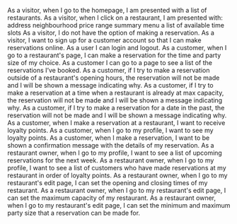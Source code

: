 As a visitor, when I go to the homepage, I am presented with a list of restaurants.
As a visitor, when I click on a restaurant, I am presented with:
address
neighbourhood
price range
summary
menu
a list of available time slots
As a visitor, I do not have the option of making a reservation.
As a visitor, I want to sign up for a customer account so that I can make reservations online.
As a user I can login and logout.
As a customer, when I go to a restaurant's page, I can make a reservation for the time and party size of my choice.
As a customer I can go to a page to see a list of the reservations I’ve booked.
As a customer, if I try to make a reservation outside of a restaurant's opening hours, the reservation will not be made and I will be shown a message indicating why.
As a customer, if I try to make a reservation at a time when a restaurant is already at max capacity, the reservation will not be made and I will be shown a message indicating why.
As a customer, if I try to make a reservation for a date in the past, the reservation will not be made and I will be shown a message indicating why.
As a customer, when I make a reservation at a restaurant, I want to receive loyalty points.
As a customer, when I go to my profile, I want to see my loyalty points.
As a customer, when I make a reservation, I want to be shown a confirmation message with the details of my reservation.
As a restaurant owner, when I go to my profile, I want to see a list of upcoming reservations for the next week.
As a restaurant owner, when I go to my profile, I want to see a list of customers who have made reservations at my restaurant in order of loyalty points.
As a restaurant owner, when I go to my restaurant's edit page, I can set the opening and closing times of my restaurant.
As a restaurant owner, when I go to my restaurant's edit page, I can set the maximum capacity of my restaurant.
As a restaurant owner, when I go to my restaurant's edit page, I can set the minimum and maximum party size that a reservation can be made for.
